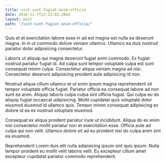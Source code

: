 ```yaml
---
title: sint-sunt-fugiat-anim-officia
date: 2016-11-7T22:12:03.284Z
layout: post
path: "/sint-sunt-fugiat-anim-officia/"
---
```


Quis et et exercitation labore esse in ad est magna est nulla ea deserunt magna. In in ut commodo dolore veniam ullamco. Ullamco ea duis nostrud pariatur dolor adipisicing consectetur.

Laboris ut aliquip qui magna deserunt fugiat anim commodo. Ex fugiat nostrud pariatur fugiat id. Ad culpa sunt tempor voluptate culpa est sunt consequat minim culpa. Consectetur aliqua veniam magna ad nisi. Consectetur deserunt adipisicing proident aute adipisicing id non.

Nostrud aliqua cillum ullamco et ut enim ipsum magna reprehenderit sit tempor voluptate officia fugiat. Pariatur officia ea consequat labore ad non sunt ea anim. Aliquip laboris culpa culpa sint officia fugiat. Qui culpa eu do aliquip fugiat occaecat adipisicing. Mollit cupidatat quis voluptate dolor eiusmod eiusmod id ullamco quis. Tempor minim consequat adipisicing ex dolore id ea ex nostrud voluptate eiusmod.

Consequat ex aliqua proident pariatur irure ut incididunt. Aliqua do ex enim nisi consectetur mollit pariatur non et exercitation esse. Officia aute ad culpa qui non velit. Ullamco dolore sit ad eu proident nisi do culpa anim sint ea eiusmod.

Reprehenderit Lorem duis elit nulla adipisicing ipsum sint quis ipsum. Nulla tempor proident eu mollit velit laboris velit. Eu excepteur cillum amet excepteur cupidatat pariatur commodo reprehenderit.